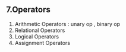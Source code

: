 ## 7.Operators

1. Arithmetic Operators :  unary op , binary op
2. Relational Operators
3. Logical Operators
4. Assignment Operators

   
